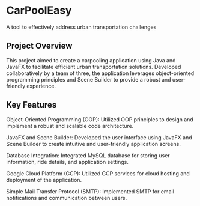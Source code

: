 # CarPoolEasy

A tool to effectively address urban transportation challenges

## Project Overview

This project aimed to create a carpooling application using Java and JavaFX to facilitate efficient urban transportation solutions. Developed collaboratively by a team of three, the application leverages object-oriented programming principles and Scene Builder to provide a robust and user-friendly experience.

## Key Features

Object-Oriented Programming (OOP): Utilized OOP principles to design and implement a robust and scalable code architecture.

JavaFX and Scene Builder: Developed the user interface using JavaFX and Scene Builder to create intuitive and user-friendly application screens.

Database Integration: Integrated MySQL database for storing user information, ride details, and application settings.

Google Cloud Platform (GCP): Utilized GCP services for cloud hosting and deployment of the application.

Simple Mail Transfer Protocol (SMTP): Implemented SMTP for email notifications and communication between users.
